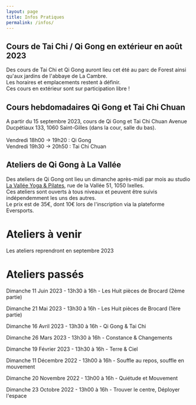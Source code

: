 ```yaml
---
layout: page
title: Infos Pratiques
permalink: /infos/
---
```


## Cours de Tai Chi / Qi Gong en extérieur en août 2023
Des cours de Tai Chi et Qi Gong auront lieu cet été au parc de Forest ainsi qu'aux jardins de l'abbaye de La Cambre.<br/>
Les horaires et emplacements restent à définir.<br/>
Ces cours en extérieur sont sur participation libre !

## Cours hebdomadaires Qi Gong et Tai Chi Chuan
A partir du 15 septembre 2023, cours de Qi Gong et Tai Chi Chuan Avenue Ducpétiaux 133, 1060 Saint-Gilles (dans la cour, salle du bas).
<br/><br/>
Vendredi 18h00 -> 19h20 : Qi Gong<br/>
Vendredi 19h30 -> 20h50 : Tai Chi Chuan<br/>

## Ateliers de Qi Gong à La Vallée
Des ateliers de Qi Gong ont lieu un dimanche après-midi par mois au studio [La Vallée Yoga & Pilates](https://yogavallee.be/), rue de la Vallée 51, 1050 Ixelles.<br>
Ces ateliers sont ouverts à tous niveaux et peuvent être suivis indépendemment les uns des autres.<br>
Le prix est de 35€, dont 10€ lors de l'inscription via la plateforme Eversports.

# Ateliers à venir
Les ateliers reprendront en septembre 2023

# Ateliers passés
Dimanche 11 Juin 2023 - 13h30 à 16h - Les Huit pièces de Brocard (2ème partie)<br>

Dimanche 21 Mai 2023 - 13h30 à 16h - Les Huit pièces de Brocard (1ère partie)<br>

Dimanche 16 Avril 2023 - 13h30 à 16h - Qi Gong & Tai Chi<br>

Dimanche 26 Mars 2023 - 13h30 à 16h - Constance & Changements<br>

Dimanche 19 Février 2023 - 13h30 à 16h - Terre & Ciel<br>
 
Dimanche 11 Décembre 2022 - 13h00 à 16h - Souffle au repos, souffle en mouvement<br>

Dimanche 20 Novembre 2022 - 13h00 à 16h - Quiétude et Mouvement<br>

Dimanche 23 Octobre 2022 - 13h00 à 16h - Trouver le centre, Déployer l'espace<br>

